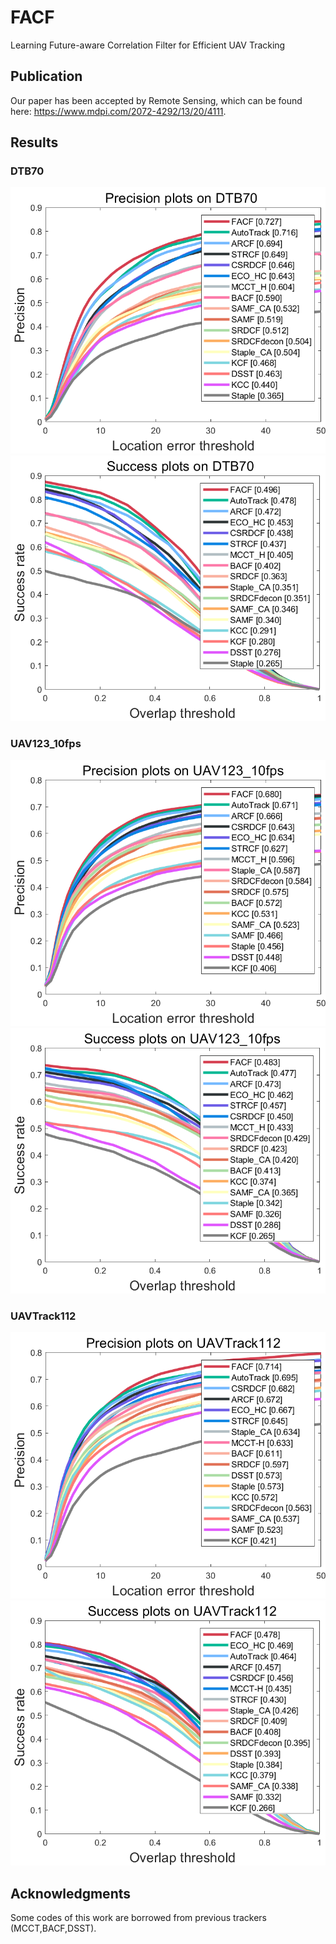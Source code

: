 # FACF
Learning Future-aware Correlation Filter for Efficient UAV Tracking

## Publication
Our paper has been accepted by Remote Sensing, which can be found here: https://www.mdpi.com/2072-4292/13/20/4111.

## Results
### DTB70
![github](https://github.com/FreeZhang96/FACF/blob/master/results/fig/DTB70_PR.png "github")
![github](https://github.com/FreeZhang96/FACF/blob/master/results/fig/DTB70_SR.png "github")

### UAV123_10fps
![github](https://github.com/FreeZhang96/FACF/blob/master/results/fig/UAV123_10fps_PR.png "github")
![github](https://github.com/FreeZhang96/FACF/blob/master/results/fig/UAV123_10fps_SR.png "github")

### UAVTrack112
![github](https://github.com/FreeZhang96/FACF/blob/master/results/fig/UAVTrack112_PR.png "github")
![github](https://github.com/FreeZhang96/FACF/blob/master/results/fig/UAVTrack112_SR.png "github")

## Acknowledgments
Some codes of this work are borrowed from previous trackers (MCCT,BACF,DSST).
